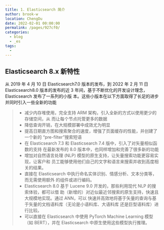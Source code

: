 ```yaml
---
title: 1. Elasticsearch 简介
author: brook-w
location: ChengDu
date: 2022-02-01 00:00:00
permalink: /pages/927cf0/
categories: 
  - blog
  - _es
tags: 
  - 
---
```


## Elasticsearch 8.x 新特性
从 2019 年 4 月 10 日 Elasticsearch7.0 版本的发布，到 2022 年 2 月 11 日 Elasticsearch8.0
版本的发布的近 3 年间，基于不断优化的开发设计理念，Elasticsearch 发布了一系列的小版
本。这些小版本在以下方面取得了长足的进步并同时引入一些全新的功能
> - 减少内存堆使用，完全支持 ARM 架构，引入全新的方式以使用更少的存储空间，从
而让每个节点托管更多的数据
> - 降低查询开销，在大规模部署中成效尤为明显
> - 提高日期直方图和搜索聚合的速度，增强了页面缓存的性能，并创建了一个新的
“pre-filter”搜索短语
> -  在 Elasticsearch 7.3 和 Elasticsearch 7.4 版中，引入了对矢量相似函数的支持
在最新发布的 8.0 版本中，也同样增加和完善了很多新的功能
> -  增加对自然语言处理 (NLP) 模型的原生支持，让矢量搜索功能更容易实现，让客户和
员工能够使用他们自己的文字和语言来搜索并收到高度相关的结果。
> -  直接在 Elasticsearch 中执行命名实体识别、情感分析、文本分类等，而无需使用额外
的组件或进行编码。
> -  Elasticsearch 8.0 基于 Lucene 9.0 开发的，那些利用现代 NLP 的搜索体验，都可以借
助（新增的）对近似最近邻搜索的原生支持，快速且大规模地实现。通过 ANN，可以
快速并高效地将基于矢量的查询与基于矢量的文档语料库（无论是小语料库、大语料库
还是巨型语料库）进行比较。
> -  可以直接在 Elasticsearch 中使用 PyTorch Machine Learning 模型（如 BERT），并在
Elasticsearch 中原生使用这些模型执行推理。



